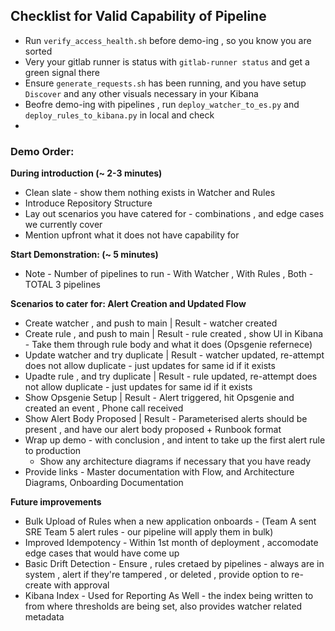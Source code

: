 ## Checklist for Valid Capability of Pipeline

- Run `verify_access_health.sh` before demo-ing , so you know you are sorted
- Very your gitlab runner is status with `gitlab-runner status` and get a green signal there
- Ensure `generate_requests.sh` has been running, and you have setup `Discover` and any other visuals necessary in your Kibana
- Beofre demo-ing with pipelines , run `deploy_watcher_to_es.py` and `deploy_rules_to_kibana.py` in local and check
- 



### Demo Order:

**During introduction (~ 2-3 minutes)**
- Clean slate - show them nothing exists in Watcher and Rules 
- Introduce Repository Structure 
- Lay out scenarios you have catered for - combinations , and edge cases we currently cover
- Mention upfront what it does not have capability for 


**Start Demonstration: (~ 5 minutes)**
- Note - Number of pipelines to run - With Watcher , With Rules , Both - TOTAL 3 pipelines


**Scenarios to cater for: Alert Creation and Updated Flow**
- Create watcher , and push to main  |  Result - watcher created
- Create rule , and push to main     |  Result - rule created , show UI in Kibana - Take them through rule body and what it does (Opsgenie refernece)
- Update watcher and try duplicate   |  Result - watcher updated, re-attempt does not allow duplicate - just updates for same id if it exists
- Upadte rule , and try duplicate    |  Result - rule updated, re-attempt does not allow duplicate - just updates for same id if it exists
- Show Opsgenie Setup                |  Result - Alert triggered, hit Opsgenie and created an event , Phone call received 
- Show  Alert Body Proposed          |  Result - Parameterised alerts should be present , and have our alert body proposed + Runbook format
- Wrap up demo - with conclusion , and intent to take up the first alert rule to production
    - Show any architecture diagrams if necessary that you have ready
- Provide links - Master documentation with Flow, and Architecture Diagrams, Onboarding Documentation



**Future improvements**
- Bulk Upload of Rules when a new application onboards - (Team A sent SRE Team 5 alert rules - our pipeline will apply them in bulk)
- Improved Idempotency - Within 1st month of deployment , accomodate edge cases that would have come up 
- Basic Drift Detection - Ensure , rules cretaed by pipelines - always are in system , alert if they're tampered , or deleted , provide option to re-create with approval 
- Kibana Index - Used for Reporting As Well - the index being written to from where thresholds are being set, also provides watcher related metadata
